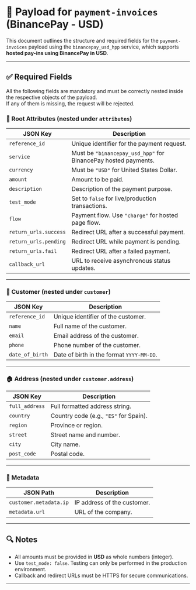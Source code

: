 # 📄 Payload for `payment-invoices` (BinancePay - USD)

This document outlines the structure and required fields for the `payment-invoices` payload using the `binancepay_usd_hpp` service, which supports **hosted pay-ins using BinancePay in USD**.

---

## ✅ Required Fields

All the following fields are mandatory and must be correctly nested inside the respective objects of the payload.  
If any of them is missing, the request will be rejected.

### 🧾 Root Attributes (nested under `attributes`)

| JSON Key              | Description                                                    |
| --------------------- | -------------------------------------------------------------- |
| `reference_id`        | Unique identifier for the payment request.                     |
| `service`             | Must be `"binancepay_usd_hpp"` for BinancePay hosted payments. |
| `currency`            | Must be `"USD"` for United States Dollar.                      |
| `amount`              | Amount to be paid.                                             |
| `description`         | Description of the payment purpose.                            |
| `test_mode`           | Set to `false` for live/production transactions.               |
| `flow`                | Payment flow. Use `"charge"` for hosted page flow.             |
| `return_urls.success` | Redirect URL after a successful payment.                       |
| `return_urls.pending` | Redirect URL while payment is pending.                         |
| `return_urls.fail`    | Redirect URL after a failed payment.                           |
| `callback_url`        | URL to receive asynchronous status updates.                    |

---

### 👤 Customer (nested under `customer`)

| JSON Key        | Description                               |
| --------------- | ----------------------------------------- |
| `reference_id`  | Unique identifier of the customer.        |
| `name`          | Full name of the customer.                |
| `email`         | Email address of the customer.            |
| `phone`         | Phone number of the customer.             |
| `date_of_birth` | Date of birth in the format `YYYY-MM-DD`. |

---

### 🏠 Address (nested under `customer.address`)

| JSON Key       | Description                            |
| -------------- | -------------------------------------- |
| `full_address` | Full formatted address string.         |
| `country`      | Country code (e.g., `"ES"` for Spain). |
| `region`       | Province or region.                    |
| `street`       | Street name and number.                |
| `city`         | City name.                             |
| `post_code`    | Postal code.                           |

---

### 🧩 Metadata

| JSON Path              | Description                 |
| ---------------------- | --------------------------- |
| `customer.metadata.ip` | IP address of the customer. |
| `metadata.url`         | URL of the company.         |

---

## 🔍 Notes

- All amounts must be provided in **USD** as whole numbers (integer).
- Use `test_mode: false`. Testing can only be performed in the production environment.
- Callback and redirect URLs must be HTTPS for secure communications.

---
